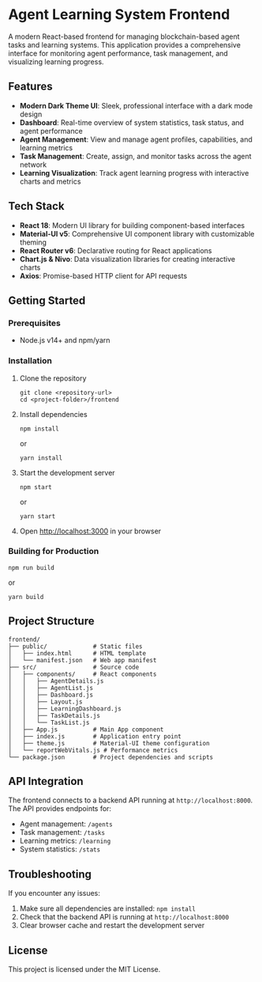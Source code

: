 # Agent Learning System Frontend

A modern React-based frontend for managing blockchain-based agent tasks and learning systems. This application provides a comprehensive interface for monitoring agent performance, task management, and visualizing learning progress.

## Features

- **Modern Dark Theme UI**: Sleek, professional interface with a dark mode design
- **Dashboard**: Real-time overview of system statistics, task status, and agent performance
- **Agent Management**: View and manage agent profiles, capabilities, and learning metrics
- **Task Management**: Create, assign, and monitor tasks across the agent network
- **Learning Visualization**: Track agent learning progress with interactive charts and metrics

## Tech Stack

- **React 18**: Modern UI library for building component-based interfaces
- **Material-UI v5**: Comprehensive UI component library with customizable theming
- **React Router v6**: Declarative routing for React applications
- **Chart.js & Nivo**: Data visualization libraries for creating interactive charts
- **Axios**: Promise-based HTTP client for API requests

## Getting Started

### Prerequisites

- Node.js v14+ and npm/yarn

### Installation

1. Clone the repository
   ```
   git clone <repository-url>
   cd <project-folder>/frontend
   ```

2. Install dependencies
   ```
   npm install
   ```
   or
   ```
   yarn install
   ```

3. Start the development server
   ```
   npm start
   ```
   or
   ```
   yarn start
   ```

4. Open [http://localhost:3000](http://localhost:3000) in your browser

### Building for Production

```
npm run build
```
or
```
yarn build
```

## Project Structure

```
frontend/
├── public/             # Static files
│   ├── index.html      # HTML template
│   └── manifest.json   # Web app manifest
├── src/                # Source code
│   ├── components/     # React components
│   │   ├── AgentDetails.js
│   │   ├── AgentList.js
│   │   ├── Dashboard.js
│   │   ├── Layout.js
│   │   ├── LearningDashboard.js
│   │   ├── TaskDetails.js
│   │   └── TaskList.js
│   ├── App.js          # Main App component
│   ├── index.js        # Application entry point
│   ├── theme.js        # Material-UI theme configuration
│   └── reportWebVitals.js # Performance metrics
└── package.json        # Project dependencies and scripts
```

## API Integration

The frontend connects to a backend API running at `http://localhost:8000`. The API provides endpoints for:

- Agent management: `/agents`
- Task management: `/tasks`
- Learning metrics: `/learning`
- System statistics: `/stats`

## Troubleshooting

If you encounter any issues:

1. Make sure all dependencies are installed: `npm install`
2. Check that the backend API is running at `http://localhost:8000`
3. Clear browser cache and restart the development server

## License

This project is licensed under the MIT License. 